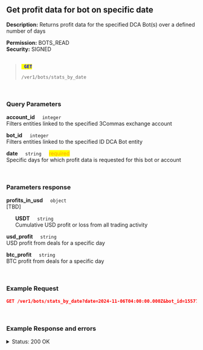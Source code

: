 ## Get profit data for bot on specific date<br>

**Description:** Returns profit data for the specified DCA Bot(s) over a defined number of days<br>

**Permission:** BOTS_READ<br>
**Security:** SIGNED<br>
<br>

<blockquote>

<code><mark style="color:blue"><strong> GET </strong></mark></code>

<code>/ver1/bots/stats_by_date</code>

</blockquote>

<br>

### Query Parameters<br>
<p>
   <strong>account_id</strong>&nbsp;&nbsp;&nbsp;&nbsp;&nbsp;<code>integer</code><br>
   Filters entities linked to the specified 3Commas exchange account
</p>
<p>
   <strong>bot_id</strong>&nbsp;&nbsp;&nbsp;&nbsp;&nbsp;<code>integer</code><br>
   Filters entities linked to the specified ID DCA Bot entity
</p>
<p>
   <strong>date</strong>&nbsp;&nbsp;&nbsp;&nbsp;&nbsp;<code>string</code>&nbsp;&nbsp;&nbsp;&nbsp;&nbsp;<mark style="color:orange">required</mark><br>
   Specific days for which profit data is requested for this bot or account
</p>
<br>

### Parameters response<br>
<p>
   <strong>profits_in_usd</strong>&nbsp;&nbsp;&nbsp;&nbsp;&nbsp;<code>object</code><br>
   [TBD]
</p>
<p>
   &nbsp;&nbsp;&nbsp;&nbsp;&nbsp;&nbsp;<strong>USDT</strong>&nbsp;&nbsp;&nbsp;&nbsp;&nbsp;<code>string</code><br>
   &nbsp;&nbsp;&nbsp;&nbsp;&nbsp;&nbsp;Cumulative USD profit or loss from all trading activity
</p>
<p>
   <strong>usd_profit</strong>&nbsp;&nbsp;&nbsp;&nbsp;&nbsp;<code>string</code><br>
   USD profit from deals for a specific day
</p>
<p>
   <strong>btc_profit</strong>&nbsp;&nbsp;&nbsp;&nbsp;&nbsp;<code>string</code><br>
   BTC profit from deals for a specific day
</p>
<br>

### Example Request<br>

```json
GET /ver1/bots/stats_by_date?date=2024-11-06T04:00:00.000Z&bot_id=15577628
```
<br>

### Example Response and errors<br>
<details>
<summary>Status: 200 OK</summary><br>

```json
{
    "stats": {
        "USDT": "7.92064973"
    },
    "usd_profit": "7.92064973",
    "btc_profit": "0.000103814744285414700639614134423823"
}
```
</details>